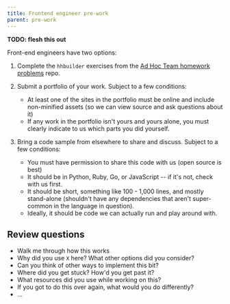 ```yaml
---
title: Frontend engineer pre-work
parent: pre-work
---
```


**TODO: flesh this out**

Front-end engineers have two options:

1. Complete the `hhbuilder` exercises from the [Ad Hoc Team homework problems](https://github.com/adhocteam/homework) repo.

2. Submit a portfolio of your work. Subject to a few conditions:
    - At least one of the sites in the portfolio must be online and include non-minified assets (so we can view source and ask questions about it)
    - If any work in the portfolio isn't yours and yours alone, you must clearly indicate to us which parts you did yourself.

3. Bring a code sample from elsewhere to share and discuss. Subject to a few conditions:
    - You must have permission to share this code with us (open source is best)
    - It should be in Python, Ruby, Go, or JavaScript -- if it's not, check with us first.
    - It should be short, something like 100 - 1,000 lines, and mostly stand-alone (shouldn't have any dependencies that aren't super-common in the language in question).
    - Ideally, it should be code we can actually run and play around with.

## Review questions

- Walk me through how this works
- Why did you use `X` here? What other options did you consider?
- Can you think of other ways to implement this bit?
- Where did you get stuck? How'd you get past it?
- What resources did you use while working on this?
- If you got to do this over again, what would you do differently?
- ...